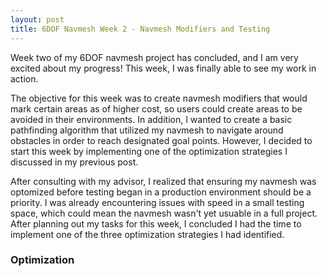 ```yaml
---
layout: post
title: 6DOF Navmesh Week 2 - Navmesh Modifiers and Testing
---
```


Week two of my 6DOF navmesh project has concluded, and I am very excited about my progress! This week, I was finally able to see my work in action.

The objective for this week was to create navmesh modifiers that would mark certain areas as of higher cost, so users could create areas to be avoided in their environments. In addition, I wanted to create a basic pathfinding algorithm that utilized my navmesh to navigate around obstacles in order to reach designated goal points. However, I decided to start this week by implementing one of the optimization strategies I discussed in my previous post.

After consulting with my advisor, I realized that ensuring my navmesh was optomized before testing began in a production environment should be a priority. I was already encountering issues with speed in a small testing space, which could mean the navmesh wasn't yet usuable in a full project. After planning out my tasks for this week, I concluded I had the time to implement one of the three optimization strategies I had identified.

### Optimization